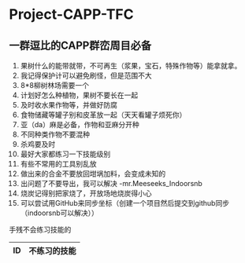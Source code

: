 # Project-CAPP-TFC
## 一群逗比的CAPP群峦周目必备
 1. 果树什么的能带就带，不可再生（浆果，宝石，特殊作物等）能拿就拿。
 2. 我记得保护计可以避免刷怪，但是范围不大
 3. 8*8柳树林场需要一个
 4. 计划好怎么种植物，果树不要长在一起
 5. 及时收水果作物等，并做好防腐
 6. 食物储藏等罐子别和皮革放一起（天天看罐子烦死你）
 7. 亚（da）麻是必备，作物和亚麻分开种
 8. 不同种类作物不要混种
 9. 杀鸡要及时
 10. 最好大家都练习一下技能级别
 11. 有些不常用的工具别乱放
 12. 做出来的合金不要放回坩埚加料，会变成未知的
 13. 出问题了不要导出，我可以解决 -mr.Meeseeks_Indoorsnb
 14. 烧炭记得别把家烧了，开放场地烧炭得小心
 15. 可以尝试用GitHub来同步坐标（创建一个项目然后提交到github同步（indoorsnb可以解决））

手残不会练习技能的

| ID | 不练习的技能 | 
| :--- | :--- |
